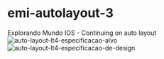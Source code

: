 # emi-autolayout-3
Explorando Mundo IOS - Continuing on auto layout
![auto-layout-lt4-especificacao-alvo](https://github.com/JeovaneSousa/emi-autolayout-3/assets/66012358/5e5fb0fa-4ad9-4b2a-b67a-ca76d2b29c87)
![auto-layout-lt4-especificacao-de-design](https://github.com/JeovaneSousa/emi-autolayout-3/assets/66012358/90229da1-6eb4-412c-a605-2151579e2633)
